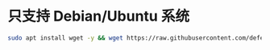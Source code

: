 # 只支持 Debian/Ubuntu 系统

```bash
sudo apt install wget -y && wget https://raw.githubusercontent.com/defeatd/Common-Scripts/main/setup.sh && sudo bash setup.sh
```
